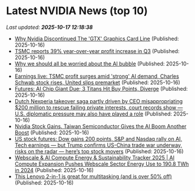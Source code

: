 # Latest NVIDIA News (top 10)
_Last updated: **2025-10-17 12:18:38**_

- [Why Nvidia Discontinued The 'GTX' Graphics Card Line](https://www.bgr.com/1992256/why-nvidia-discontinued-gtx-graphics-card-reason/) (Published: 2025-10-16)
- [TSMC reports 39% year-over-year profit increase in Q3](https://qz.com/tsmc-earnings-profits-increase-39-percent-ai-bubble) (Published: 2025-10-16)
- [Why we should all be worried about the AI bubble](https://www.computerweekly.com/opinion/Why-we-should-all-be-worried-about-the-AI-bubble) (Published: 2025-10-16)
- [Earnings live: TSMC profit surges amid 'strong' AI demand, Charles Schwab stock rises, United slips premarket](https://finance.yahoo.com/news/live/earnings-live-tsmc-profit-surges-amid-strong-ai-demand-charles-schwab-stock-rises-united-slips-premarket-115013246.html) (Published: 2025-10-16)
- [Futures: AI Chip Giant Due; 3 Titans Hit Buy Points, Diverge](https://biztoc.com/x/12bd1455f0f091aa) (Published: 2025-10-16)
- [Dutch Nexperia takeover saga partly driven by CEO misappropriating $200 million to rescue failing private interests, court records show — U.S. diplomatic pressure may also have played a role](https://www.tomshardware.com/tech-industry/dutch-nexperia-takeover-saga-partly-driven-by-ceo-misappropriating-usd200-million-to-rescue-failing-private-interests-court-records-show-u-s-diplomatic-pressure-may-also-have-played-a-role) (Published: 2025-10-16)
- [Nvidia Stock Gains. Taiwan Semiconductor Gives the AI Boom Another Boost](https://biztoc.com/x/66b75233b5390495) (Published: 2025-10-16)
- [US stock futures: Dow gains 200 points, S&P and Nasdaq rally on AI, Tech earnings — but Trump confirms US-China trade war underway, risks on the radar — here’s top stock movers](https://economictimes.indiatimes.com/news/international/us/us-stock-market-futures-climb-today-dow-jones-gains-200-points-sp-500-and-nasdaq-rally-on-ai-tech-earnings-but-trump-confirms-us-china-trade-war-underway-risks-on-the-radar-heres-top-stock-movers-today/articleshow/124602525.cms) (Published: 2025-10-16)
- [Webscale & AI Compute Energy & Sustainability Tracker 2025 | AI Compute Expansion Pushes Webscale Sector Energy Use to 190.8 TWh in 2024](https://www.globenewswire.com/news-release/2025/10/16/3167793/28124/en/Webscale-AI-Compute-Energy-Sustainability-Tracker-2025-AI-Compute-Expansion-Pushes-Webscale-Sector-Energy-Use-to-190-8-TWh-in-2024.html) (Published: 2025-10-16)
- [This Lenovo 2-in-1 is great for multitasking (and is over 50% off)](https://www.zdnet.com/article/this-lenovo-2-in-1-is-great-for-multitasking-and-is-over-50-off/) (Published: 2025-10-16)
